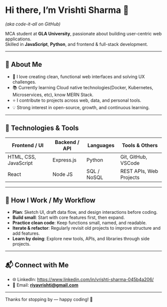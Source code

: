 # Hi there, I’m **Vrishti Sharma** 👋  
*(aka code-it-all on GitHub)*  

MCA student at **GLA University**, passionate about building user-centric web applications.  
Skilled in **JavaScript**, **Python**, and frontend & full-stack development.

---

## 🚀 About Me

- 🎯 I love creating clean, functional web interfaces and solving UX challenges.  
- 📚 Currently learning Cloud native technologies(Docker, Kubernetes, Microservices, etc), know MERN Stack.  
- ⭐ I contribute to projects across web, data, and personal tools.  
- 💡 Strong interest in open-source, growth, and continuous learning.

---

## 🧰 Technologies & Tools

| Frontend / UI | Backend / API | Languages | Tools & Others |
|---------------|----------------|-----------|----------------|
| HTML, CSS, JavaScript | Express.js | Python | Git, GitHub, VSCode |
| React | Node JS | SQL / NoSQL | REST APIs, Web Projects |

---


## 📖 How I Work / My Workflow

- **Plan**: Sketch UI, draft data flow, and design interactions before coding.  
- **Build small**: Start with core features first, then expand.  
- **Practice clean code**: Keep functions small, named, and readable.  
- **Iterate & refactor**: Regularly revisit old projects to improve structure and add features.  
- **Learn by doing**: Explore new tools, APIs, and libraries through side projects.

---

## 📬 Connect with Me

- 🌐 LinkedIn: https://www.linkedin.com/in/vrishti-sharma-045b4a206/ 
- 📧 Email: **riyavrishti@gmail.com**   

---

Thanks for stopping by — happy coding! 🚀  
